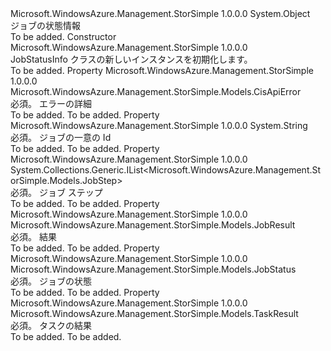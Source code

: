 <Type Name="JobStatusInfo" FullName="Microsoft.WindowsAzure.Management.StorSimple.Models.JobStatusInfo">
  <TypeSignature Language="C#" Value="public class JobStatusInfo" />
  <TypeSignature Language="ILAsm" Value=".class public auto ansi beforefieldinit JobStatusInfo extends System.Object" />
  <TypeSignature Language="DocId" Value="T:Microsoft.WindowsAzure.Management.StorSimple.Models.JobStatusInfo" />
  <TypeSignature Language="VB.NET" Value="Public Class JobStatusInfo" />
  <TypeSignature Language="F#" Value="type JobStatusInfo = class" />
  <AssemblyInfo>
    <AssemblyName>Microsoft.WindowsAzure.Management.StorSimple</AssemblyName>
    <AssemblyVersion>1.0.0.0</AssemblyVersion>
  </AssemblyInfo>
  <Base>
    <BaseTypeName>System.Object</BaseTypeName>
  </Base>
  <Interfaces />
  <Docs>
    <summary>
            ジョブの状態情報
            </summary>
    <remarks>To be added.</remarks>
  </Docs>
  <Members>
    <Member MemberName=".ctor">
      <MemberSignature Language="C#" Value="public JobStatusInfo ();" />
      <MemberSignature Language="ILAsm" Value=".method public hidebysig specialname rtspecialname instance void .ctor() cil managed" />
      <MemberSignature Language="DocId" Value="M:Microsoft.WindowsAzure.Management.StorSimple.Models.JobStatusInfo.#ctor" />
      <MemberSignature Language="VB.NET" Value="Public Sub New ()" />
      <MemberType>Constructor</MemberType>
      <AssemblyInfo>
        <AssemblyName>Microsoft.WindowsAzure.Management.StorSimple</AssemblyName>
        <AssemblyVersion>1.0.0.0</AssemblyVersion>
      </AssemblyInfo>
      <Parameters />
      <Docs>
        <summary>
            JobStatusInfo クラスの新しいインスタンスを初期化します。
            </summary>
        <remarks>To be added.</remarks>
      </Docs>
    </Member>
    <Member MemberName="Error">
      <MemberSignature Language="C#" Value="public Microsoft.WindowsAzure.Management.StorSimple.Models.CisApiError Error { get; set; }" />
      <MemberSignature Language="ILAsm" Value=".property instance class Microsoft.WindowsAzure.Management.StorSimple.Models.CisApiError Error" />
      <MemberSignature Language="DocId" Value="P:Microsoft.WindowsAzure.Management.StorSimple.Models.JobStatusInfo.Error" />
      <MemberSignature Language="VB.NET" Value="Public Property Error As CisApiError" />
      <MemberSignature Language="F#" Value="member this.Error : Microsoft.WindowsAzure.Management.StorSimple.Models.CisApiError with get, set" Usage="Microsoft.WindowsAzure.Management.StorSimple.Models.JobStatusInfo.Error" />
      <MemberType>Property</MemberType>
      <AssemblyInfo>
        <AssemblyName>Microsoft.WindowsAzure.Management.StorSimple</AssemblyName>
        <AssemblyVersion>1.0.0.0</AssemblyVersion>
      </AssemblyInfo>
      <ReturnValue>
        <ReturnType>Microsoft.WindowsAzure.Management.StorSimple.Models.CisApiError</ReturnType>
      </ReturnValue>
      <Docs>
        <summary>
            必須。 エラーの詳細
            </summary>
        <value>To be added.</value>
        <remarks>To be added.</remarks>
      </Docs>
    </Member>
    <Member MemberName="JobId">
      <MemberSignature Language="C#" Value="public string JobId { get; set; }" />
      <MemberSignature Language="ILAsm" Value=".property instance string JobId" />
      <MemberSignature Language="DocId" Value="P:Microsoft.WindowsAzure.Management.StorSimple.Models.JobStatusInfo.JobId" />
      <MemberSignature Language="VB.NET" Value="Public Property JobId As String" />
      <MemberSignature Language="F#" Value="member this.JobId : string with get, set" Usage="Microsoft.WindowsAzure.Management.StorSimple.Models.JobStatusInfo.JobId" />
      <MemberType>Property</MemberType>
      <AssemblyInfo>
        <AssemblyName>Microsoft.WindowsAzure.Management.StorSimple</AssemblyName>
        <AssemblyVersion>1.0.0.0</AssemblyVersion>
      </AssemblyInfo>
      <ReturnValue>
        <ReturnType>System.String</ReturnType>
      </ReturnValue>
      <Docs>
        <summary>
            必須。 ジョブの一意の Id
            </summary>
        <value>To be added.</value>
        <remarks>To be added.</remarks>
      </Docs>
    </Member>
    <Member MemberName="JobSteps">
      <MemberSignature Language="C#" Value="public System.Collections.Generic.IList&lt;Microsoft.WindowsAzure.Management.StorSimple.Models.JobStep&gt; JobSteps { get; set; }" />
      <MemberSignature Language="ILAsm" Value=".property instance class System.Collections.Generic.IList`1&lt;class Microsoft.WindowsAzure.Management.StorSimple.Models.JobStep&gt; JobSteps" />
      <MemberSignature Language="DocId" Value="P:Microsoft.WindowsAzure.Management.StorSimple.Models.JobStatusInfo.JobSteps" />
      <MemberSignature Language="VB.NET" Value="Public Property JobSteps As IList(Of JobStep)" />
      <MemberSignature Language="F#" Value="member this.JobSteps : System.Collections.Generic.IList&lt;Microsoft.WindowsAzure.Management.StorSimple.Models.JobStep&gt; with get, set" Usage="Microsoft.WindowsAzure.Management.StorSimple.Models.JobStatusInfo.JobSteps" />
      <MemberType>Property</MemberType>
      <AssemblyInfo>
        <AssemblyName>Microsoft.WindowsAzure.Management.StorSimple</AssemblyName>
        <AssemblyVersion>1.0.0.0</AssemblyVersion>
      </AssemblyInfo>
      <ReturnValue>
        <ReturnType>System.Collections.Generic.IList&lt;Microsoft.WindowsAzure.Management.StorSimple.Models.JobStep&gt;</ReturnType>
      </ReturnValue>
      <Docs>
        <summary>
            必須。 ジョブ ステップ
            </summary>
        <value>To be added.</value>
        <remarks>To be added.</remarks>
      </Docs>
    </Member>
    <Member MemberName="Result">
      <MemberSignature Language="C#" Value="public Microsoft.WindowsAzure.Management.StorSimple.Models.JobResult Result { get; set; }" />
      <MemberSignature Language="ILAsm" Value=".property instance valuetype Microsoft.WindowsAzure.Management.StorSimple.Models.JobResult Result" />
      <MemberSignature Language="DocId" Value="P:Microsoft.WindowsAzure.Management.StorSimple.Models.JobStatusInfo.Result" />
      <MemberSignature Language="VB.NET" Value="Public Property Result As JobResult" />
      <MemberSignature Language="F#" Value="member this.Result : Microsoft.WindowsAzure.Management.StorSimple.Models.JobResult with get, set" Usage="Microsoft.WindowsAzure.Management.StorSimple.Models.JobStatusInfo.Result" />
      <MemberType>Property</MemberType>
      <AssemblyInfo>
        <AssemblyName>Microsoft.WindowsAzure.Management.StorSimple</AssemblyName>
        <AssemblyVersion>1.0.0.0</AssemblyVersion>
      </AssemblyInfo>
      <ReturnValue>
        <ReturnType>Microsoft.WindowsAzure.Management.StorSimple.Models.JobResult</ReturnType>
      </ReturnValue>
      <Docs>
        <summary>
            必須。 結果
            </summary>
        <value>To be added.</value>
        <remarks>To be added.</remarks>
      </Docs>
    </Member>
    <Member MemberName="Status">
      <MemberSignature Language="C#" Value="public Microsoft.WindowsAzure.Management.StorSimple.Models.JobStatus Status { get; set; }" />
      <MemberSignature Language="ILAsm" Value=".property instance valuetype Microsoft.WindowsAzure.Management.StorSimple.Models.JobStatus Status" />
      <MemberSignature Language="DocId" Value="P:Microsoft.WindowsAzure.Management.StorSimple.Models.JobStatusInfo.Status" />
      <MemberSignature Language="VB.NET" Value="Public Property Status As JobStatus" />
      <MemberSignature Language="F#" Value="member this.Status : Microsoft.WindowsAzure.Management.StorSimple.Models.JobStatus with get, set" Usage="Microsoft.WindowsAzure.Management.StorSimple.Models.JobStatusInfo.Status" />
      <MemberType>Property</MemberType>
      <AssemblyInfo>
        <AssemblyName>Microsoft.WindowsAzure.Management.StorSimple</AssemblyName>
        <AssemblyVersion>1.0.0.0</AssemblyVersion>
      </AssemblyInfo>
      <ReturnValue>
        <ReturnType>Microsoft.WindowsAzure.Management.StorSimple.Models.JobStatus</ReturnType>
      </ReturnValue>
      <Docs>
        <summary>
            必須。 ジョブの状態
            </summary>
        <value>To be added.</value>
        <remarks>To be added.</remarks>
      </Docs>
    </Member>
    <Member MemberName="TaskResult">
      <MemberSignature Language="C#" Value="public Microsoft.WindowsAzure.Management.StorSimple.Models.TaskResult TaskResult { get; set; }" />
      <MemberSignature Language="ILAsm" Value=".property instance valuetype Microsoft.WindowsAzure.Management.StorSimple.Models.TaskResult TaskResult" />
      <MemberSignature Language="DocId" Value="P:Microsoft.WindowsAzure.Management.StorSimple.Models.JobStatusInfo.TaskResult" />
      <MemberSignature Language="VB.NET" Value="Public Property TaskResult As TaskResult" />
      <MemberSignature Language="F#" Value="member this.TaskResult : Microsoft.WindowsAzure.Management.StorSimple.Models.TaskResult with get, set" Usage="Microsoft.WindowsAzure.Management.StorSimple.Models.JobStatusInfo.TaskResult" />
      <MemberType>Property</MemberType>
      <AssemblyInfo>
        <AssemblyName>Microsoft.WindowsAzure.Management.StorSimple</AssemblyName>
        <AssemblyVersion>1.0.0.0</AssemblyVersion>
      </AssemblyInfo>
      <ReturnValue>
        <ReturnType>Microsoft.WindowsAzure.Management.StorSimple.Models.TaskResult</ReturnType>
      </ReturnValue>
      <Docs>
        <summary>
            必須。 タスクの結果
            </summary>
        <value>To be added.</value>
        <remarks>To be added.</remarks>
      </Docs>
    </Member>
  </Members>
</Type>